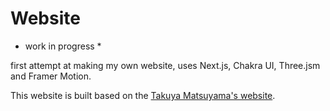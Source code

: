 # Website
* work in progress *

first attempt at making my own website, uses Next.js, Chakra UI, Three.jsm and Framer Motion.

This website is built based on the <a href='https://www.craftz.dog/' target='_blank'>Takuya Matsuyama's website</a>.
